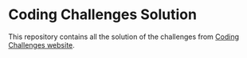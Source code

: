 # Coding Challenges Solution

This repository contains all the solution of the challenges from
[Coding Challenges website](https://codingchallenges.org).
